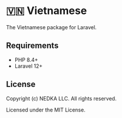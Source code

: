 # 🇻🇳 Vietnamese
The Vietnamese package for Laravel.

## Requirements
- PHP 8.4+
- Laravel 12+

## License
Copyright (c) NEDKA LLC. All rights reserved.

Licensed under the MIT License.
